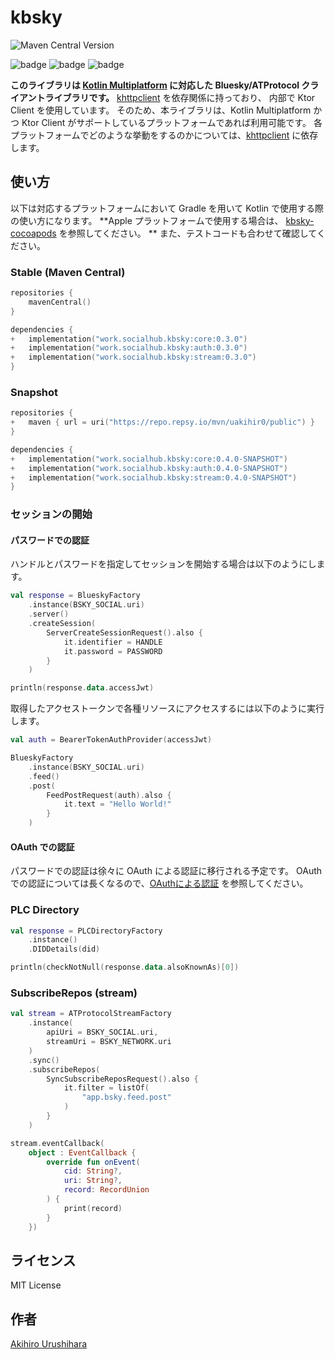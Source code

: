 # kbsky

<!-- ![Maven metadata URL](https://img.shields.io/maven-metadata/v?metadataUrl=https%3A%2F%2Frepo.repsy.io%2Fmvn%2Fuakihir0%2Fpublic%2Fwork%2Fsocialhub%2Fkbsky%2Fcore%2Fmaven-metadata.xml) -->
![Maven Central Version](https://img.shields.io/maven-central/v/work.socialhub.kbsky/all)

![badge][badge-jvm]
![badge][badge-ios]
![badge][badge-mac]

**このライブラリは [Kotlin Multiplatform](https://kotlinlang.org/docs/multiplatform.html) に対応した Bluesky/ATProtocol
クライアントライブラリです。**
[khttpclient] を依存関係に持っており、 内部で Ktor Client を使用しています。
そのため、本ライブラリは、Kotlin Multiplatform かつ Ktor Client がサポートしているプラットフォームであれば利用可能です。
各プラットフォームでどのような挙動をするのかについては、[khttpclient] に依存します。

## 使い方

以下は対応するプラットフォームにおいて Gradle を用いて Kotlin で使用する際の使い方になります。
**Apple プラットフォームで使用する場合は、 [kbsky-cocoapods](https://github.com/uakihir0/kbsky-cocoapods) を参照してください。
**
また、テストコードも合わせて確認してください。

### Stable (Maven Central)

```kotlin:build.gradle.kts
repositories {
    mavenCentral()
}

dependencies {
+   implementation("work.socialhub.kbsky:core:0.3.0")
+   implementation("work.socialhub.kbsky:auth:0.3.0")
+   implementation("work.socialhub.kbsky:stream:0.3.0")
}
```

### Snapshot

```kotlin:build.gradle.kts
repositories {
+   maven { url = uri("https://repo.repsy.io/mvn/uakihir0/public") }
}

dependencies {
+   implementation("work.socialhub.kbsky:core:0.4.0-SNAPSHOT")
+   implementation("work.socialhub.kbsky:auth:0.4.0-SNAPSHOT")
+   implementation("work.socialhub.kbsky:stream:0.4.0-SNAPSHOT")
}
```

### セッションの開始

#### パスワードでの認証

ハンドルとパスワードを指定してセッションを開始する場合は以下のようにします。

```kotlin
val response = BlueskyFactory
    .instance(BSKY_SOCIAL.uri)
    .server()
    .createSession(
        ServerCreateSessionRequest().also {
            it.identifier = HANDLE
            it.password = PASSWORD
        }
    )

println(response.data.accessJwt)
```

取得したアクセストークンで各種リソースにアクセスするには以下のように実行します。

```kotlin
val auth = BearerTokenAuthProvider(accessJwt)

BlueskyFactory
    .instance(BSKY_SOCIAL.uri)
    .feed()
    .post(
        FeedPostRequest(auth).also {
            it.text = "Hello World!"
        }
    )
```

#### OAuth での認証

パスワードでの認証は徐々に OAuth による認証に移行される予定です。 OAuth
での認証については長くなるので、[OAuthによる認証](./OAUTH_ja.md) を参照してください。

### PLC Directory

```kotlin
val response = PLCDirectoryFactory
    .instance()
    .DIDDetails(did)

println(checkNotNull(response.data.alsoKnownAs)[0])
```

### SubscribeRepos (stream)

```kotlin
val stream = ATProtocolStreamFactory
    .instance(
        apiUri = BSKY_SOCIAL.uri,
        streamUri = BSKY_NETWORK.uri
    )
    .sync()
    .subscribeRepos(
        SyncSubscribeReposRequest().also {
            it.filter = listOf(
                "app.bsky.feed.post"
            )
        }
    )

stream.eventCallback(
    object : EventCallback {
        override fun onEvent(
            cid: String?,
            uri: String?,
            record: RecordUnion
        ) {
            print(record)
        }
    })
```

## ライセンス

MIT License

## 作者

[Akihiro Urushihara](https://github.com/uakihir0)

[khttpclient]: https://github.com/uakihir0/khttpclient

[badge-android]: http://img.shields.io/badge/-android-6EDB8D.svg

[badge-android-native]: http://img.shields.io/badge/support-[AndroidNative]-6EDB8D.svg

[badge-wearos]: http://img.shields.io/badge/-wearos-8ECDA0.svg

[badge-jvm]: http://img.shields.io/badge/-jvm-DB413D.svg

[badge-js]: http://img.shields.io/badge/-js-F8DB5D.svg

[badge-js-ir]: https://img.shields.io/badge/support-[IR]-AAC4E0.svg

[badge-nodejs]: https://img.shields.io/badge/-nodejs-68a063.svg

[badge-linux]: http://img.shields.io/badge/-linux-2D3F6C.svg

[badge-windows]: http://img.shields.io/badge/-windows-4D76CD.svg

[badge-wasm]: https://img.shields.io/badge/-wasm-624FE8.svg

[badge-apple-silicon]: http://img.shields.io/badge/support-[AppleSilicon]-43BBFF.svg

[badge-ios]: http://img.shields.io/badge/-ios-CDCDCD.svg

[badge-mac]: http://img.shields.io/badge/-macos-111111.svg

[badge-watchos]: http://img.shields.io/badge/-watchos-C0C0C0.svg

[badge-tvos]: http://img.shields.io/badge/-tvos-808080.svg